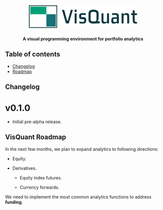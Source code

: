 <h1 align="center">
  <br>
  <img src="./visquant_logo_color_4x.png" alt="VisQuant logo" width="350">
</h1>

<h4 align="center">A visual programming environment for portfolio analytics</h4>

## Table of contents

- [Changelog](#changelog)
- [Roadmap](#visquant-roadmap)

## Changelog

# v0.1.0

- Initial pre-alpha release.

## VisQuant Roadmap

In the next few months, we plan to expand analytics to following directions:

- Equity.

- Derivatives.
  
    - Equity index futures.
    
    - Currency forwards.
    
We need to implement the most common analytics functions to address **funding**.
